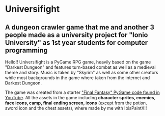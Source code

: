 # Universifight
A dungeon crawler game that me and another 3 people made as a university project for "Ionio University" as 1st year students for computer programming
----

Hello!! Universifight is a PyGame RPG game, heavily based on the game "Darkest Dungeon" and features turn-based combat as well as a medieval theme and story. Music is taken by "Skyrim" as well as some other creators while most backgrounds in the game where taken from the internet and Darkest Dungeon.

The game was created from a starter ["Final Fantasy" PyGame code found in YouTube](https://www.youtube.com/watch?v=Vlolidaoiak&list=PLjcN1EyupaQnvpv61iriF8Ax9dKra-MhZ). All the assets in the game including **character sprites, enemies, face icons, camp, final ending screen, icons** (except from the potion, sword icon and the chest assets), where made by me with IbisPaintX!!
